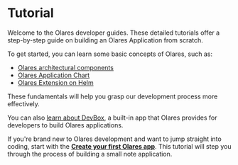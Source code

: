 # Tutorial

Welcome to the Olares developer guides. These detailed tutorials offer a step-by-step guide on building an Olares Application from scratch.

To get started, you can learn some basic concepts of Olares, such as:
- [Olares architectural components](../../../manual/concepts/architecture.md)
- [Olares Application Chart](../../develop/package/chart.md)
- [Olares Extension on Helm](../package/extension.md)

These fundamentals will help you grasp our development process more effectively.

You can also [learn about DevBox](studio.md), a built-in app that Olares provides for developers to build Olares applications.

If you're brand new to Olares development and want to jump straight into coding, start with the [**Create your first Olares app**](./note/index.md). This tutorial will step you through the process of building a small note application.

